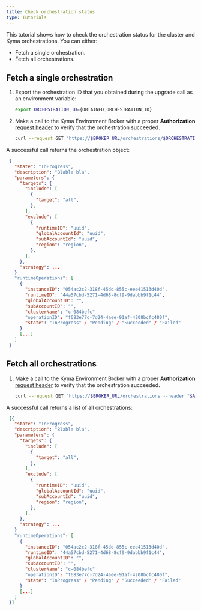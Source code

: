 ```yaml
---
title: Check orchestration status
type: Tutorials
---
```


This tutorial shows how to check the orchestration status for the cluster and Kyma orchestrations. You can either:
- Fetch a single orchestration.
- Fetch all orchestrations.


## Fetch a single orchestration

1. Export the orchestration ID that you obtained during the upgrade call as an environment variable:

   ```bash
   export ORCHESTRATION_ID={OBTAINED_ORCHESTRATION_ID}
   ```

2. Make a call to the Kyma Environment Broker with a proper **Authorization** [request header](#details-authorization) to verify that the orchestration succeeded.

   ```bash
   curl --request GET "https://$BROKER_URL/orchestrations/$ORCHESTRATION_ID--header "$AUTHORIZATION_HEADER""
   ```

A successful call returns the orchestration object:

   ```json
    {
      "state": "InProgress",
      "description": "Blabla bla",
      "parameters": {
        "targets": {
          "include": [
            {
              "target": "all",
            },
          ],
          "exclude": [
            {
              "runtimeID": "uuid",
              "globalAccountId": "uuid",
              "subAccountId": "uuid",
              "region": "region",
            },
          ],
        },
        "strategy": ...
      }
      "runtimeOperations": [
        {
          "instanceID": "054ac2c2-318f-45dd-855c-eee41513d40d",
          "runtimeID": "44a57cbd-5271-4d68-8cf9-9dabbb9f1c44",
          "globalAccountID": "",
          "subAccountID": "",
          "clusterName": "c-084befc"
          "operationID": "f683e77c-7d24-4aee-91af-4208bcfc480f",
          "state": "InProgress" / "Pending" / "Succeeded" / "Failed"
        }
        [...]
      ]
    }
   ```

## Fetch all orchestrations

1. Make a call to the Kyma Environment Broker with a proper **Authorization** [request header](#details-authorization) to verify that the orchestration succeeded.

   ```bash
   curl --request GET "https://$BROKER_URL/orchestrations --header "$AUTHORIZATION_HEADER""
   ```

A successful call returns a list of all orchestrations:

   ```json
    [{
      "state": "InProgress",
      "description": "Blabla bla",
      "parameters": {
        "targets": {
          "include": [
            {
              "target": "all",
            },
          ],
          "exclude": [
            {
              "runtimeID": "uuid",
              "globalAccountId": "uuid",
              "subAccountId": "uuid",
              "region": "region",
            },
          ],
        },
        "strategy": ...
      }
      "runtimeOperations": [
        {
          "instanceID": "054ac2c2-318f-45dd-855c-eee41513d40d",
          "runtimeID": "44a57cbd-5271-4d68-8cf9-9dabbb9f1c44",
          "globalAccountID": "",
          "subAccountID": "",
          "clusterName": "c-084befc"
          "operationID": "f683e77c-7d24-4aee-91af-4208bcfc480f",
          "state": "InProgress" / "Pending" / "Succeeded" / "Failed"
        }
        [...]
      ]
    }]
   ```
